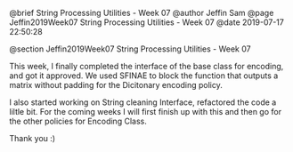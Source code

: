 @brief String Processing Utilities - Week 07
@author Jeffin Sam
@page Jeffin2019Week07 String Processing Utilities - Week 07
@date 2019-07-17 22:50:28

@section Jeffin2019Week07 String Processing Utilities - Week 07

This week, I finally completed the interface of the base class for encoding, and got it approved. We used SFINAE to block the function that outputs a matrix without padding for the Dicitonary encoding policy.

I also started working on String cleaning Interface, refactored the code a liltle bit. For the coming weeks I will first finish up with this and then go for the other policies for Encoding Class.

Thank you :)

